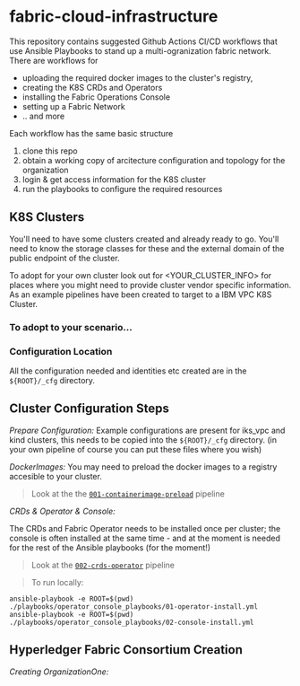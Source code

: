 # fabric-cloud-infrastructure
This repository contains suggested Github Actions CI/CD workflows that use Ansible Playbooks to stand up a multi-ogranization fabric network. There are workflows for 

- uploading the required docker images to the cluster's registry, 
- creating the K8S CRDs and Operators
- installing the Fabric Operations Console
- setting up a Fabric Network 
- .. and more

Each workflow has the same basic structure

1. clone this repo
2. obtain a working copy of arcitecture configuration and topology for the organization
3. login & get access information for the K8S cluster
4. run the playbooks to configure the required resources



## K8S Clusters

You'll need to have some clusters created and already ready to go. You'll need to know the storage classes for these and the external domain of the public endpoint of the cluster. 

To adopt for your own cluster look out for <YOUR_CLUSTER_INFO> for places where you might need to provide cluster vendor specific information. As an example pipelines have been created to target to a IBM VPC K8S Cluster.

### To adopt to your scenario...

### Configuration Location

All the configuration needed and identities etc created are in the `${ROOT}/_cfg` directory.


## Cluster Configuration Steps

*Prepare Configuration:*
Example configurations are present for iks_vpc and kind clusters, this needs to be copied into the `${ROOT}/_cfg` directory. (in your own pipeline of course you can put these files where you wish)


*DockerImages:*
You may need to preload the docker images to a registry accesible to your cluster.

> Look at the the [`001-containerimage-preload`](.github/workflows/001-containerimage-preload.yaml) pipeline

*CRDs & Operator & Console:*

The CRDs and Fabric Operator needs to be installed once per cluster; the console is often installed
at the same time - and at the moment is needed for the rest of the Ansible playbooks (for the moment!)

> Look at the [`002-crds-operator`](.github/workflows/002-crds-operator.yaml) pipeline

> To run locally: 
```
ansible-playbook -e ROOT=$(pwd) ./playbooks/operator_console_playbooks/01-operator-install.yml
ansible-playbook -e ROOT=$(pwd) ./playbooks/operator_console_playbooks/02-console-install.yml
```

## Hyperledger Fabric Consortium Creation

*Creating OrganizationOne:*




